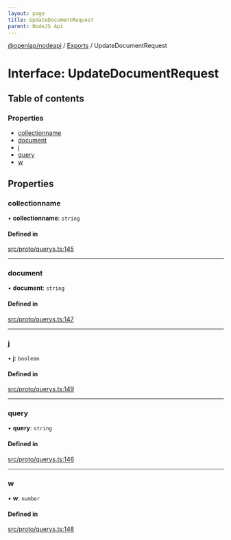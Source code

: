 ```yaml
---
layout: page
title: UpdateDocumentRequest
parent: NodeJS Api
---
```

[@openiap/nodeapi](../README) / [Exports](../modules) / UpdateDocumentRequest

# Interface: UpdateDocumentRequest

## Table of contents

### Properties

- [collectionname](UpdateDocumentRequest#collectionname)
- [document](UpdateDocumentRequest#document)
- [j](UpdateDocumentRequest#j)
- [query](UpdateDocumentRequest#query)
- [w](UpdateDocumentRequest#w)

## Properties

### collectionname

• **collectionname**: `string`

#### Defined in

[src/proto/querys.ts:145](https://github.com/openiap/nodeapi/blob/a6b5438/src/proto/querys.ts#L145)

___

### document

• **document**: `string`

#### Defined in

[src/proto/querys.ts:147](https://github.com/openiap/nodeapi/blob/a6b5438/src/proto/querys.ts#L147)

___

### j

• **j**: `boolean`

#### Defined in

[src/proto/querys.ts:149](https://github.com/openiap/nodeapi/blob/a6b5438/src/proto/querys.ts#L149)

___

### query

• **query**: `string`

#### Defined in

[src/proto/querys.ts:146](https://github.com/openiap/nodeapi/blob/a6b5438/src/proto/querys.ts#L146)

___

### w

• **w**: `number`

#### Defined in

[src/proto/querys.ts:148](https://github.com/openiap/nodeapi/blob/a6b5438/src/proto/querys.ts#L148)
